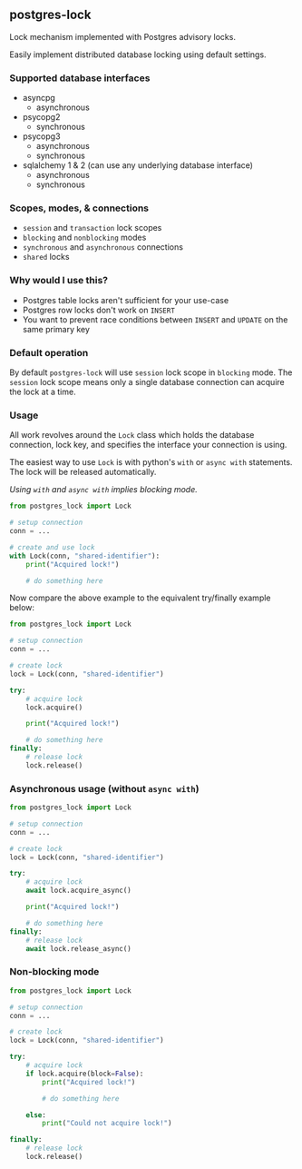 ## postgres-lock

Lock mechanism implemented with Postgres advisory locks.

Easily implement distributed database locking using default settings.

### Supported database interfaces

- asyncpg
  - asynchronous
- psycopg2
  - synchronous
- psycopg3
  - asynchronous
  - synchronous
- sqlalchemy 1 & 2 (can use any underlying database interface)
  - asynchronous
  - synchronous

### Scopes, modes, & connections

- `session` and `transaction` lock scopes
- `blocking` and `nonblocking` modes
- `synchronous` and `asynchronous` connections
- `shared` locks

### Why would I use this?

- Postgres table locks aren't sufficient for your use-case
- Postgres row locks don't work on `INSERT`
- You want to prevent race conditions between `INSERT` and `UPDATE` on the same primary key

### Default operation

By default `postgres-lock` will use `session` lock scope in `blocking` mode. The `session` lock scope
means only a single database connection can acquire the lock at a time.

### Usage

All work revolves around the `Lock` class which holds the database connection, lock key, and
specifies the interface your connection is using.

The easiest way to use `Lock` is with python's `with` or `async with` statements. The lock will be
released automatically.

_Using `with` and `async with` implies blocking mode._

```python
from postgres_lock import Lock

# setup connection
conn = ...

# create and use lock
with Lock(conn, "shared-identifier"):
    print("Acquired lock!")

    # do something here
```

Now compare the above example to the equivalent try/finally example below:

```python
from postgres_lock import Lock

# setup connection
conn = ...

# create lock
lock = Lock(conn, "shared-identifier")

try:
    # acquire lock
    lock.acquire()

    print("Acquired lock!")

    # do something here
finally:
    # release lock
    lock.release()
```

### Asynchronous usage (without `async with`)

```python
from postgres_lock import Lock

# setup connection
conn = ...

# create lock
lock = Lock(conn, "shared-identifier")

try:
    # acquire lock
    await lock.acquire_async()

    print("Acquired lock!")

    # do something here
finally:
    # release lock
    await lock.release_async()
```

### Non-blocking mode

```python
from postgres_lock import Lock

# setup connection
conn = ...

# create lock
lock = Lock(conn, "shared-identifier")

try:
    # acquire lock
    if lock.acquire(block=False):
        print("Acquired lock!")

        # do something here

    else:
        print("Could not acquire lock!")

finally:
    # release lock
    lock.release()
```
